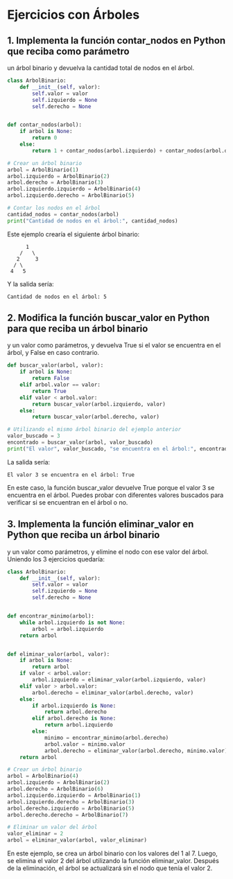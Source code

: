 # Ejercicios con Árboles
## 1. Implementa la función contar_nodos en Python que reciba como parámetro
un árbol binario y devuelva la cantidad total de nodos en el árbol.
```python
class ArbolBinario:
    def __init__(self, valor):
        self.valor = valor
        self.izquierdo = None
        self.derecho = None


def contar_nodos(arbol):
    if arbol is None:
        return 0
    else:
        return 1 + contar_nodos(arbol.izquierdo) + contar_nodos(arbol.derecho)

# Crear un árbol binario
arbol = ArbolBinario(1)
arbol.izquierdo = ArbolBinario(2)
arbol.derecho = ArbolBinario(3)
arbol.izquierdo.izquierdo = ArbolBinario(4)
arbol.izquierdo.derecho = ArbolBinario(5)

# Contar los nodos en el árbol
cantidad_nodos = contar_nodos(arbol)
print("Cantidad de nodos en el árbol:", cantidad_nodos)
```
Este ejemplo crearía el siguiente árbol binario:
```
      1
    /   \
   2     3
  / \
 4   5
```
Y la salida sería:
```
Cantidad de nodos en el árbol: 5
```
## 2. Modifica la función buscar_valor en Python para que reciba un árbol binario
y un valor como parámetros, y devuelva True si el valor se encuentra en el
árbol, y False en caso contrario.
```python
def buscar_valor(arbol, valor):
    if arbol is None:
        return False
    elif arbol.valor == valor:
        return True
    elif valor < arbol.valor:
        return buscar_valor(arbol.izquierdo, valor)
    else:
        return buscar_valor(arbol.derecho, valor)

# Utilizando el mismo árbol binario del ejemplo anterior
valor_buscado = 3
encontrado = buscar_valor(arbol, valor_buscado)
print("El valor", valor_buscado, "se encuentra en el árbol:", encontrado)
```
La salida sería:
```
El valor 3 se encuentra en el árbol: True
```
En este caso, la función buscar_valor devuelve True porque el valor 3 se encuentra en el árbol. Puedes probar con diferentes valores buscados para verificar si se encuentran en el árbol o no.
## 3. Implementa la función eliminar_valor en Python que reciba un árbol binario
y un valor como parámetros, y elimine el nodo con ese valor del árbol.
Uniendo los 3 ejercicios quedaría:
```python
class ArbolBinario:
    def __init__(self, valor):
        self.valor = valor
        self.izquierdo = None
        self.derecho = None


def encontrar_minimo(arbol):
    while arbol.izquierdo is not None:
        arbol = arbol.izquierdo
    return arbol


def eliminar_valor(arbol, valor):
    if arbol is None:
        return arbol
    if valor < arbol.valor:
        arbol.izquierdo = eliminar_valor(arbol.izquierdo, valor)
    elif valor > arbol.valor:
        arbol.derecho = eliminar_valor(arbol.derecho, valor)
    else:
        if arbol.izquierdo is None:
            return arbol.derecho
        elif arbol.derecho is None:
            return arbol.izquierdo
        else:
            minimo = encontrar_minimo(arbol.derecho)
            arbol.valor = minimo.valor
            arbol.derecho = eliminar_valor(arbol.derecho, minimo.valor)
    return arbol

# Crear un árbol binario
arbol = ArbolBinario(4)
arbol.izquierdo = ArbolBinario(2)
arbol.derecho = ArbolBinario(6)
arbol.izquierdo.izquierdo = ArbolBinario(1)
arbol.izquierdo.derecho = ArbolBinario(3)
arbol.derecho.izquierdo = ArbolBinario(5)
arbol.derecho.derecho = ArbolBinario(7)

# Eliminar un valor del árbol
valor_eliminar = 2
arbol = eliminar_valor(arbol, valor_eliminar)
```
En este ejemplo, se crea un árbol binario con los valores del 1 al 7. Luego, se elimina el valor 2 del árbol utilizando la función eliminar_valor. Después de la eliminación, el árbol se actualizará sin el nodo que tenía el valor 2.
